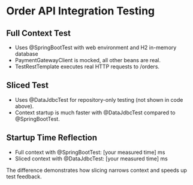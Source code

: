 # Order API Integration Testing

## Full Context Test

- Uses @SpringBootTest with web environment and H2 in-memory database
- PaymentGatewayClient is mocked, all other beans are real.
- TestRestTemplate executes real HTTP requests to /orders.

## Sliced Test

- Uses @DataJdbcTest for repository-only testing (not shown in code above).
- Context startup is much faster with @DataJdbcTest compared to @SpringBootTest.

## Startup Time Reflection

- Full context with @SpringBootTest: [your measured time] ms
- Sliced context with @DataJdbcTest: [your measured time] ms

The difference demonstrates how slicing narrows context and speeds up test feedback.
